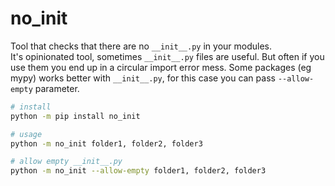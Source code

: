 # no_init
Tool that checks that there are no `__init__.py` in your modules.  
It's opinionated tool, sometimes `__init__.py` files are useful. But often if you use them you end up in a circular import error mess. 
Some packages (eg mypy) works better with `__init__.py`, for this case you can pass `--allow-empty` parameter.  

```sh
# install
python -m pip install no_init

# usage
python -m no_init folder1, folder2, folder3

# allow empty __init__.py
python -m no_init --allow-empty folder1, folder2, folder3
```

